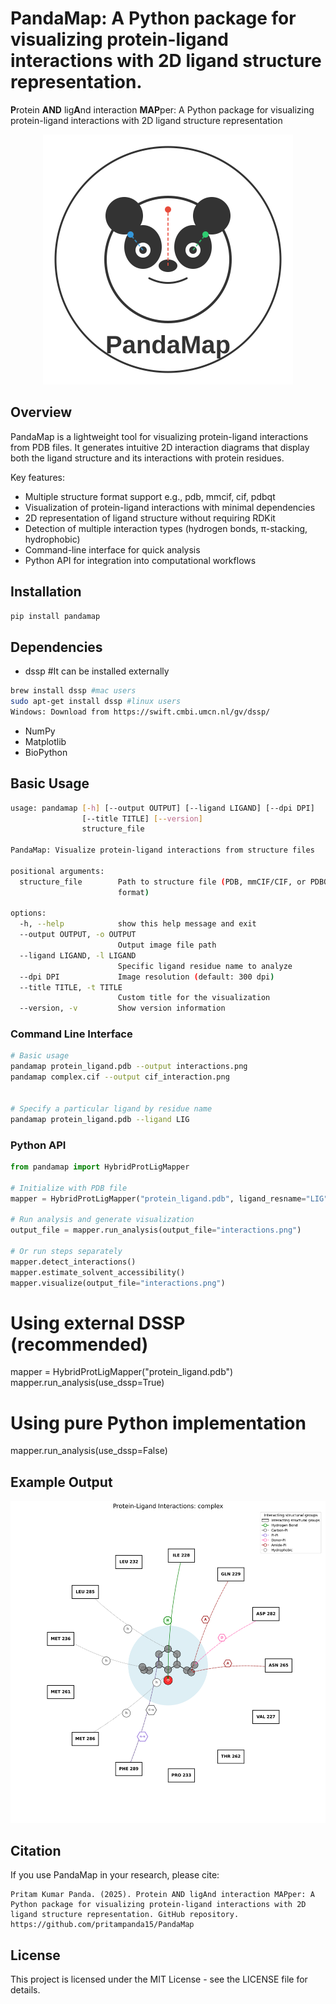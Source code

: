 # PandaMap: A Python package for visualizing protein-ligand interactions with 2D ligand structure representation. 

**P**rotein **AND** lig**A**nd interaction **MAP**per: A Python package for visualizing protein-ligand interactions with 2D ligand structure representation

<p align="center">
  <img src="logo/pandamap-logo.svg" alt="PandaMap Logo" width="400">
</p>

## Overview

PandaMap is a lightweight tool for visualizing protein-ligand interactions from PDB files. It generates intuitive 2D interaction diagrams that display both the ligand structure and its interactions with protein residues.

Key features:
- Multiple structure format support e.g., pdb, mmcif, cif, pdbqt
- Visualization of protein-ligand interactions with minimal dependencies
- 2D representation of ligand structure without requiring RDKit
- Detection of multiple interaction types (hydrogen bonds, π-stacking, hydrophobic)
- Command-line interface for quick analysis
- Python API for integration into computational workflows

## Installation

```bash
pip install pandamap
```

## Dependencies
- dssp #It can be installed externally
```bash
brew install dssp #mac users
sudo apt-get install dssp #linux users
Windows: Download from https://swift.cmbi.umcn.nl/gv/dssp/ 
```
- NumPy
- Matplotlib
- BioPython

## Basic Usage
```bash
usage: pandamap [-h] [--output OUTPUT] [--ligand LIGAND] [--dpi DPI]
                [--title TITLE] [--version]
                structure_file

PandaMap: Visualize protein-ligand interactions from structure files

positional arguments:
  structure_file        Path to structure file (PDB, mmCIF/CIF, or PDBQT
                        format)

options:
  -h, --help            show this help message and exit
  --output OUTPUT, -o OUTPUT
                        Output image file path
  --ligand LIGAND, -l LIGAND
                        Specific ligand residue name to analyze
  --dpi DPI             Image resolution (default: 300 dpi)
  --title TITLE, -t TITLE
                        Custom title for the visualization
  --version, -v         Show version information

```

### Command Line Interface

```bash
# Basic usage
pandamap protein_ligand.pdb --output interactions.png
pandamap complex.cif --output cif_interaction.png


# Specify a particular ligand by residue name
pandamap protein_ligand.pdb --ligand LIG
```

### Python API

```python
from pandamap import HybridProtLigMapper

# Initialize with PDB file
mapper = HybridProtLigMapper("protein_ligand.pdb", ligand_resname="LIG")

# Run analysis and generate visualization
output_file = mapper.run_analysis(output_file="interactions.png")

# Or run steps separately
mapper.detect_interactions()
mapper.estimate_solvent_accessibility()
mapper.visualize(output_file="interactions.png")
```
# Using external DSSP (recommended)
mapper = HybridProtLigMapper("protein_ligand.pdb")
mapper.run_analysis(use_dssp=True)

# Using pure Python implementation
mapper.run_analysis(use_dssp=False)
## Example Output

![PandaMap](test/new-int.png)

## Citation

If you use PandaMap in your research, please cite:

```
Pritam Kumar Panda. (2025). Protein AND ligAnd interaction MAPper: A Python package for visualizing protein-ligand interactions with 2D ligand structure representation. GitHub repository. https://github.com/pritampanda15/PandaMap
```

## License

This project is licensed under the MIT License - see the LICENSE file for details.
